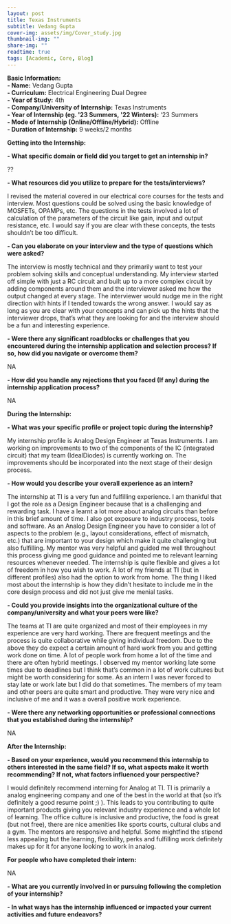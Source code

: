 ```yaml
---
layout: post
title: Texas Instruments
subtitle: Vedang Gupta
cover-img: assets/img/Cover_study.jpg
thumbnail-img: ""
share-img: ""
readtime: true
tags: [Academic, Core, Blog]
---
```


**Basic Information:**\
**- Name:** Vedang Gupta\
**- Curriculum:** Electrical Engineering Dual Degree\
**- Year of Study:** 4th\
**- Company/University of Internship:** Texas Instruments\
**- Year of Internship (eg. '23 Summers, '22 Winters):** ‘23 Summers\
**- Mode of Internship (Online/Offline/Hybrid):** Offline\
**- Duration of Internship:** 9 weeks/2 months

**Getting into the Internship:**

**- What specific domain or field did you target to get an internship in?**

??

**- What resources did you utilize to prepare for the tests/interviews?**

I revised the material covered in our electrical core courses for the tests and interview. Most
questions could be solved using the basic knowledge of MOSFETs, OPAMPs, etc. The
questions in the tests involved a lot of calculation of the parameters of the circuit like gain, input
and output resistance, etc. I would say if you are clear with these concepts, the tests shouldn’t
be too difficult.

**- Can you elaborate on your interview and the type of questions which were asked?**

The interview is mostly technical and they primarily want to test your problem solving skills and
conceptual understanding. My interview started off simple with just a RC circuit and built up to a
more complex circuit by adding components around them and the interviewer asked me how the
output changed at every stage. The interviewer would nudge me in the right direction with hints
if I tended towards the wrong answer. I would say as long as you are clear with your concepts
and can pick up the hints that the interviewer drops, that’s what they are looking for and the
interview should be a fun and interesting experience.

**- Were there any significant roadblocks or challenges that you encountered during the
internship application and selection process? If so, how did you navigate or overcome
them?**

NA

**- How did you handle any rejections that you faced (If any) during the internship
application process?**

NA

**During the Internship:**

**- What was your specific profile or project topic during the internship?**

My internship profile is Analog Design Engineer at Texas Instruments. I am working on
improvements to two of the components of the IC (integrated circuit) that my team (IdealDiodes) is currently working on. The improvements should be incorporated into the next stage of
their design process.

**- How would you describe your overall experience as an intern?**

The internship at TI is a very fun and fulfilling experience. I am thankful that I got the role as a
Design Engineer because that is a challenging and rewarding task. I have a learnt a lot more
about analog circuits than before in this brief amount of time. I also got exposure to industry
process, tools and software. As an Analog Design Engineer you have to consider a lot of
aspects to the problem (e.g., layout considerations, effect of mismatch, etc.) that are important
to your design which make it quite challenging but also fulfilling. My mentor was very helpful and
guided me well throughout this process giving me good guidance and pointed me to relevant
learning resources whenever needed. The internship is quite flexible and gives a lot of freedom
in how you wish to work. A lot of my friends at TI (but in different profiles) also had the option to
work from home. The thing I liked most about the internship is how they didn’t hesitate to
include me in the core design process and did not just give me menial tasks.

**- Could you provide insights into the organizational culture of the company/university
and what your peers were like?**

The teams at TI are quite organized and most of their employees in my experience are very
hard working. There are frequent meetings and the process is quite collaborative while giving
individual freedom. Due to the above they do expect a certain amount of hard work from you
and getting work done on time. A lot of people work from home a lot of the time and there are
often hybrid meetings. I observed my mentor working late some times due to deadlines but I
think that’s common in a lot of work cultures but might be worth considering for some. As an
intern I was never forced to stay late or work late but I did do that sometimes. The members of
my team and other peers are quite smart and productive. They were very nice and inclusive of
me and it was a overall positive work experience.

**- Were there any networking opportunities or professional connections that you
established during the internship?**

NA

**After the Internship:**

**- Based on your experience, would you recommend this internship to others interested
in the same field? If so, what aspects make it worth recommending? If not, what
factors influenced your perspective?**

I would definitely recommend interning for Analog at TI. TI is primarily a analog
engineering company and one of the best in the world at that (so it’s definitely a good
resume point ;) ). This leads to you contributing to quite important products giving you
relevant industry experience and a whole lot of learning. The office culture is inclusive
and productive, the food is great (but not free), there are nice amenities like sports
courts, cultural clubs and a gym. The mentors are responsive and helpful. Some mightfind the stipend less appealing but the learning, flexibility, perks and fulfilling work
definitely makes up for it for anyone looking to work in analog.

**For people who have completed their intern:**

NA

**- What are you currently involved in or pursuing following the completion of your
internship?**

**- In what ways has the internship influenced or impacted your current activities and
future endeavors?**
